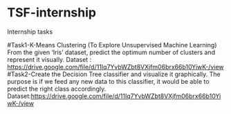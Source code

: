# TSF-internship
Internship tasks

#Task1-K-Means Clustering (To Explore Unsupervised Machine Learning)
From the given ‘Iris’ dataset, predict the optimum number of clusters and represent it visually. Dataset : https://drive.google.com/file/d/11Iq7YvbWZbt8VXjfm06brx66b10YiwK-/view
#Task2-Create the Decision Tree classifier and visualize it graphically.
The purpose is if we feed any new data to this classifier, it would be able to predict the right class accordingly.
Dataset:https://drive.google.com/file/d/11Iq7YvbWZbt8VXjfm06brx66b10YiwK-/view
